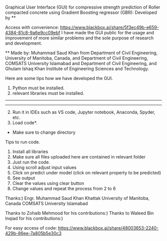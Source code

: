 Graphical User Interface (GUI) for compressive strength prediction of Roller compacted concrete using Gradient Boosting regressor (GBR):
Developed by **

Access with convenience: https://www.blackbox.ai/share/5f3ec49b-e659-4384-81c8-9a6e9cc09ebf
I have made the GUI public for the usage and improvement of more similar problems and the sole purpose of research and development.

** Made by: 
Muhammad Saud Khan from Department of Civil Engineering, University of Manitoba, Canada, and Department of Civil Engineering, COMSATS University Islamabad and Department of Civil Engineering, and Ghulam Ishaq Khan Institute of Engineering Sciences and Technology.

Here are some tips how we have developed the GUI.
1) Python must be installed.
2) relevant libraries must be installed.
-------------------------------------------------------------
-------------------------------------------------------------

2) Run it in IDEs such as VS code, Jupyter notebook, Anaconda, Spyder, etc.
3) Load code*.

* Make sure to change directory 

Tips to run code.
1) Install all libraries
2) Make sure all files uploaded here are contained in relevant folder
3) Just run the code.
4) Using scroll adjust input values
5) Click on predict under model (click on relevant property to be predicted)
6) See output
7) Clear the values using clear button
8) Change values and repeat the process from 2 to 6

Thanks:)
Engr. Muhammad Saud Khan Khattak
University of Manitoba, Canada
COMSATS University Islamabad

Thanks to Zohaib Mehmood for his contributions:)
Thanks to Waleed Bin Inqiad for his contributions:)


For easy access of code: https://www.blackbox.ai/share/48003653-2240-429b-86ee-7a805b5e30c3
